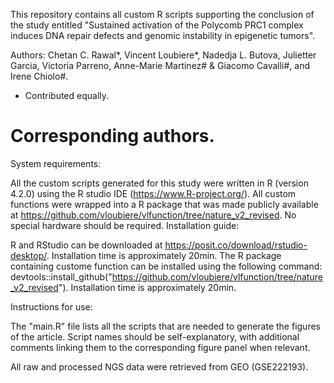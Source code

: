 This repository contains all custom R scripts supporting the conclusion of the study entitled "Sustained activation of the Polycomb PRC1 complex induces DNA repair defects and genomic instability in epigenetic tumors".

Authors: Chetan C. Rawal*, Vincent Loubiere*, Nadedja L. Butova, Julietter Garcia, Victoria Parreno, Anne-Marie Martinez# & Giacomo Cavalli#, and Irene Chiolo#.
* Contributed equally.
# Corresponding authors.

System requirements:

All the custom scripts generated for this study were written in R (version 4.2.0) using the R studio IDE (https://www.R-project.org/).
All custom functions were wrapped into a R package that was made publicly available at https://github.com/vloubiere/vlfunction/tree/nature_v2_revised.
No special hardware should be required.
Installation guide:

R and RStudio can be downloaded at https://posit.co/download/rstudio-desktop/. Installation time is approximately 20min.
The R package containing custome function can be installed using the following command: devtools::install_github("https://github.com/vloubiere/vlfunction/tree/nature_v2_revised"). Installation time is approximately 20min.

Instructions for use:

The "main.R" file lists all the scripts that are needed to generate the figures of the article. Script names should be self-explanatory, with additional comments linking them to the corresponding figure panel when relevant.

All raw and processed NGS data were retrieved from GEO (GSE222193).
